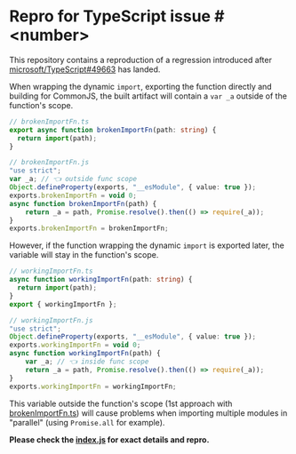 # Repro for TypeScript issue #\<number\>

This repository contains a reproduction of a regression introduced after [microsoft/TypeScript#49663](https://github.com/microsoft/TypeScript/pull/49663) has landed.

When wrapping the dynamic `import`, exporting the function directly and building for CommonJS, the built artifact will contain a `var _a` outside of the function's scope.

```ts
// brokenImportFn.ts
export async function brokenImportFn(path: string) {
  return import(path);
}

// brokenImportFn.js
"use strict";
var _a; // 👈 outside func scope
Object.defineProperty(exports, "__esModule", { value: true });
exports.brokenImportFn = void 0;
async function brokenImportFn(path) {
    return _a = path, Promise.resolve().then(() => require(_a));
}
exports.brokenImportFn = brokenImportFn;
```

However, if the function wrapping the dynamic `import` is exported later, the variable will stay in the function's scope.

```ts
// workingImportFn.ts
async function workingImportFn(path: string) {
  return import(path);
}
export { workingImportFn };

// workingImportFn.js
"use strict";
Object.defineProperty(exports, "__esModule", { value: true });
exports.workingImportFn = void 0;
async function workingImportFn(path) {
    var _a; // 👈 inside func scope
    return _a = path, Promise.resolve().then(() => require(_a));
}
exports.workingImportFn = workingImportFn;
```

This variable outside the function's scope (1st approach with [brokenImportFn.ts](brokenImportFn.ts)) will cause problems when importing multiple modules in "parallel" (using `Promise.all` for example).

**Please check the [index.js](index.js) for exact details and repro.**
